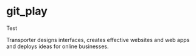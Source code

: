 # git_play
Test

Transporter designs interfaces, creates effective websites and web apps and deploys ideas for online businesses.
